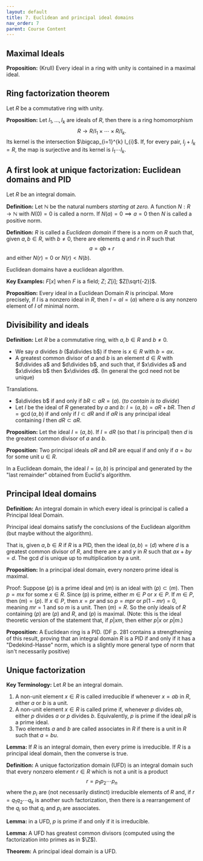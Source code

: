```yaml
---
layout: default
title: 7. Euclidean and principal ideal domains
nav_order: 7
parent: Course Content
---
```


## Maximal Ideals 

**Proposition:** (Krull) Every ideal in a ring with unity is contained in a maximal ideal.

## Ring factorization theorem 

Let $R$ be a commutative ring with unity.

**Proposition:** Let $I_{1},\ldots, I_{k}$ are ideals of $R$, then there is a ring homomorphism
$$
R\to R/I_{1}\times \cdots\times R/I_{k}.
$$
Its kernel is the intersection $\bigcap_{i=1}^{k} I_{i}$. If, for every pair, $I_{j}+I_{k}=R$, 
the map is surjective and its kernel is $I_{1}\cdots I_{k}$.

## A first look at unique factorization: Euclidean domains and PID

Let $R$ be an integral domain.  

**Definition:** Let $\mathbb{N}$ be the natural numbers *starting at zero.* A function $N:R\to \mathbb{N}$
with $N(0)=0$ is called a norm.  If $N(a)=0\implies a=0$ then $N$ is called a positive norm.

**Definition:** $R$ is called a *Euclidean domain* if there is a norm on $R$ such that, given $a,b\in R$,
with $b\not=0$, there are elements $q$ and $r$ in $R$ such that
$$
a=qb+r
$$
and either $N(r)=0$ or $N(r)<N(b)$.

Euclidean domains have a euclidean algorithm.  

**Key Examples:** $F[x]$ when $F$ is a field; $Z$; $Z[i]$; $Z[\sqrt{-2}]$.

**Proposition:** Every ideal in a Euclidean Domain $R$ is principal.  More precisely, if  $I$ is a nonzero ideal in $R$, then $I=aI=(a)$ where $a$ is any nonzero element of $I$ of minimal norm. 

## Divisibility and ideals

**Definition:** Let $R$ be a commutative ring, with $a,b\in R$ and $b\not=0$.
- We say $a$ divides $b$ ($a\divides b$) if there is $x\in R$ with $b=ax$. 
- A greatest common divisor of $a$ and $b$ is an element $d\in R$ with $d\divides a$ and $d\divides b$,
and such that, if $x\divides a$ and $x\divides b$ then $x\divides d$. (In general the gcd need not be unique)

Translations.
- $a\divides b$ if and only if $bR\subset aR=(a)$. (*to contain is to divide*)
- Let $I$ be the ideal of $R$ generated by $a$ and $b$: $I=(a,b)=aR+bR$. Then $d=\gcd(a,b)$ if and only
if $I\subset dR$ and if $aR$ is any principal ideal containing $I$ then $dR\subset aR$. 

**Proposition:** Let the ideal $I=(a,b)$.  If $I=dR$ (so that $I$ is principal) then $d$ is the greatest common divisor of $a$ and $b$. 

**Proposition:** Two principal ideals $aR$ and $bR$ are equal if and only if $a=bu$ for some unit $u\in R$. 

In a Euclidean domain, the ideal $I=(a,b)$ is principal and generated by the "last remainder" obtained from Euclid's algorithm. 

## Principal Ideal domains

**Definition:** An integral domain in which every ideal is principal is called a Principal Ideal Domain.

Principal ideal domains satisfy the conclusions of the Euclidean algorithm (but maybe without the algorithm).

That is, given $a,b\in R$ if $R$ is a PID, then the ideal $(a,b)=(d)$ where $d$ is a greatest common
divisor of $R$, and there are $x$ and $y$ in $R$ such that $ax+by=d$.  The gcd $d$ is unique up to multiplication by a unit.

**Proposition:** In a principal ideal domain, every nonzero prime ideal is maximal.

Proof: Suppose $(p)$ is a prime ideal and $(m)$ is an ideal with $(p)\subset (m)$.  Then 
$p=mx$ for some $x\in R$.  Since (p) is prime, either $m\in P$ or $x\in P$.  If $m\in P$, then $(m)=(p)$.
If $x\in P$, then $x=pr$ and so $p=mpr$ or $p(1-mr)=0$, meaning $mr=1$ and so $m$ is a unit.
Then $(m)=R$.  So the only ideals of $R$ containing $(p)$ are $(p)$ and $R$, and $(p)$ is maximal.
(Note: this is the ideal theoretic version of the statement that, if $p|xm$, then either $p|x$ or $p|m$.)


**Proposition:** A Euclidean ring is a PID. (DF p. 281 contains a strengthening of this result, proving
that an integral domain $R$ is a PID if and only if it has a "Dedekind-Hasse" norm, which is a slightly
more general type of norm that isn't necessarily positive)

## Unique factorization

**Key Terminology:** Let $R$ be an integral domain. 

1. A non-unit element $x\in R$ is called irreducible if whenever $x=ab$ in $R$, either $a$ or $b$ is a unit.
2. A non-unit element $x\in R$ is called prime if, whenever $p$ divides $ab$, either $p$ divides $a$ or $p$ divides $b$. Equivalently,
$p$ is prime if the ideal $pR$ is a prime ideal.
3. Two elements $a$ and $b$ are called associates in $R$ if there is a unit in $R$ such that $a=bu$. 

**Lemma:** If $R$ is an integral domain, then every prime is irreducible.  If $R$ is a principal ideal domain, then the converse is true. 

**Definition:** A unique factorization domain (UFD) is an integral domain such that every nonzero element $r\in R$ which is not a unit
is a product
$$
r=p_1p_2\cdots p_n
$$
where the $p_{i}$ are (not necessarily distinct) irreducible elements of $R$ and, if $r=q_1q_2\cdots q_k$ is another such factorization,
then there is a rearrangement of the $q_{i}$ so that $q_{i}$ and $p_{i}$ are associates.

**Lemma:** in a UFD, $p$ is prime if and only if it is irreducible. 

**Lemma:** A UFD has greatest common divisors (computed using the factorization into primes as in $\Z$).

**Theorem:** A principal ideal domain is a UFD.




